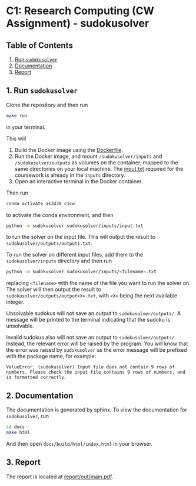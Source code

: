 # C1: Research Computing (CW Assignment) - sudokusolver
## Table of Contents
1. [Run `sudokusolver`](#run)
2. [Documentation](#docs)
3. [Report](#report)


## <a name="run"></a> 1. Run `sudokusolver`
Clone the repository and then run
```bash
make run
```
in your terminal.

This will
1. Build the Docker image using the [Dockerfile](Dockerfile).
2. Run the Docker image, and mount `/sudokusolver/inputs` and `/sudokusolver/outputs` as volumes on the container, mapped
to the same directories on your local machine. The [input.txt](sudokusolver/inputs/input.txt) required for the coursework
is already in the `inputs` directory.
3. Open an interactive terminal in the Docker container.

Then run
```bash
conda activate as3438_c1cw
```
to activate the conda environment, and then
```bash
python -m sudokusolver sudokusolver/inputs/input.txt
```
to run the solver on the input file. This will output the result to `sudokusolver/outputs/output1.txt`.

To run the solver on different input files, add them to the `sudokusolver/inputs` directory and then run
```bash
python -m sudokusolver sudokusolver/inputs/<filename>.txt
```
replacing `<filename>` with the name of the file you want to run the solver on. The solver will then output the result to
`sudokusolver/outputs/output<X>.txt`, with `<X>` being the next available integer.

Unsolvable sudokus will not save an output to `sudokusolver/outputs/`. A message will be printed to the terminal indicating
that the sudoku is unsolvable.

Invalid sudokus also will not save an output to `sudokusolver/outputs/`. Instead, the relevant error will be raised by the
program. You will know that the error was raised by `sudokusolver` as the error message will be prefixed with the package
name, for example:

```
ValueError: (sudokusolver) Input file does not contain 9 rows of numbers. Please check the input file contains 9 rows of numbers, and is formatted correctly.
```

## <a name="docs"></a> 2. Documentation
The documentation is generated by sphinx. To view the documentation for `sudokusolver`, run
```bash
cd docs
make html
```
And then open `docs/build/html/index.html` in your browser.

## <a name="report"></a> 3. Report
The report is located at [report/out/main.pdf](report/out/main.pdf).

